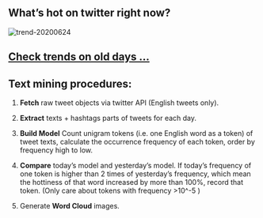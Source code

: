 ## What’s hot on twitter right now?

![trend-20200624][wordcloud]

[wordcloud]: https://raw.githubusercontent.com/xdqc/tweet-trend-everyday/master/word-cloud/trend-20200624.png?token=AF5V4P7ADR6KQBZ4CEDTNIK6AXRMU "trend-20200624"

## [Check trends on old days ...](https://github.com/xdqc/tweet-trend-everyday/tree/master/word-cloud)

## Text mining procedures:

1. **Fetch** raw tweet objects via twitter API (English tweets only).

2. **Extract** texts + hashtags parts of tweets for each day.

3. **Build Model** Count unigram tokens (i.e. one English word as a token) of tweet texts, calculate the occurrence frequency of each token, order by frequency high to low.

4. **Compare** today’s model and yesterday’s model. If today’s frequency of one token is higher than 2 times of yesterday’s frequency, which mean the hottiness of that word increased by more than 100%, record that token. (Only care about tokens with frequency >10^-5 )

5. Generate **Word Cloud** images.
